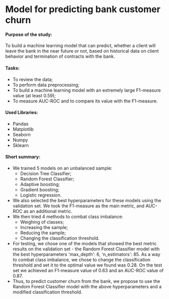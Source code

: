 # Model for predicting bank customer churn

#### Purpose of the study:

To build a machine learning model that can predict, whether a client will leave the bank in the near future or not, based on historical data on client behavior and termination of contracts with the bank.

#### Tasks:
- To review the data;
- To perform data preprocessing;
- To build a machine learning model with an extremely large F1-measure value (at least 0.59);
- To measure AUC-ROC and to compare its value with the F1-measure.

#### Used Libraries:
- Pandas
- Matplotlib
- Seaborn
- Numpy
- Sklearn

#### Short summary:
- We trained 5 models on an unbalanced sample:
  - Decision Tree Classifier;
  - Random Forest Classifier;
  - Adaptive boosting;
  - Gradient boosting;
  - Logistic regression.
- We also selected the best hyperparameters for these models using the validation set. We took the F1-measure as the main metric, and AUC-ROC as an additional metric.
- We then tried 4 methods to combat class imbalance:
  - Weighing of classes;
  - Increasing the sample;
  - Reducing the sample;
  - Changing the classification threshold.
- For testing, we chose one of the models that showed the best metric results on the validation set - the Random Forest Classifier model with the best hyperparameters 'max_depth': 6, 'n_estimators': 85. As a way to combat class imbalance, we chose to change the classification threshold and set it to the optimal value we found was 0.28. On the test set we achieved an F1-measure value of 0.63 and an AUC-ROC value of 0.87.
- Thus, to predict customer churn from the bank, we propose to use the Random Forest Classifier model with the above hyperparameters and a modified classification threshold.
